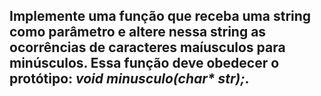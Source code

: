 ## Implemente uma função que receba uma string como parâmetro e altere nessa string as ocorrências de caracteres maíusculos para minúsculos. Essa função deve obedecer o protótipo: _void minusculo(char* str);_.
